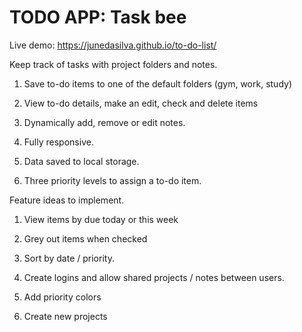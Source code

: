 # TODO APP: Task bee

Live demo: https://junedasilva.github.io/to-do-list/

Keep track of tasks with project folders and notes.

1. Save to-do items to one of the default folders (gym, work, study)

2. View to-do details, make an edit, check and delete items

3. Dynamically add, remove or edit notes.

4. Fully responsive.

5. Data saved to local storage.

6. Three priority levels to assign a to-do item.

Feature ideas to implement.

1. View items by due today or this week

2. Grey out items when checked

3. Sort by date / priority.

4. Create logins and allow shared projects / notes between users.

5. Add priority colors

6. Create new projects
